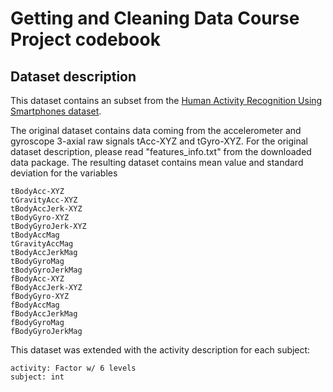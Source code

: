 # Getting and Cleaning Data Course Project codebook

## Dataset description

This dataset contains an subset from the [Human Activity Recognition Using Smartphones dataset](http://archive.ics.uci.edu/ml/datasets/Human+Activity+Recognition+Using+Smartphones).

The original dataset contains data coming from the accelerometer and gyroscope 3-axial raw signals tAcc-XYZ and tGyro-XYZ. For the original dataset description, please read "features_info.txt" from the downloaded data package. The resulting dataset contains mean value and standard deviation for the variables

~~~~
tBodyAcc-XYZ
tGravityAcc-XYZ
tBodyAccJerk-XYZ
tBodyGyro-XYZ
tBodyGyroJerk-XYZ
tBodyAccMag
tGravityAccMag
tBodyAccJerkMag
tBodyGyroMag
tBodyGyroJerkMag
fBodyAcc-XYZ
fBodyAccJerk-XYZ
fBodyGyro-XYZ
fBodyAccMag
fBodyAccJerkMag
fBodyGyroMag
fBodyGyroJerkMag
~~~~

This dataset was extended with the activity description for each subject:

~~~~
activity: Factor w/ 6 levels 
subject: int 
~~~~





